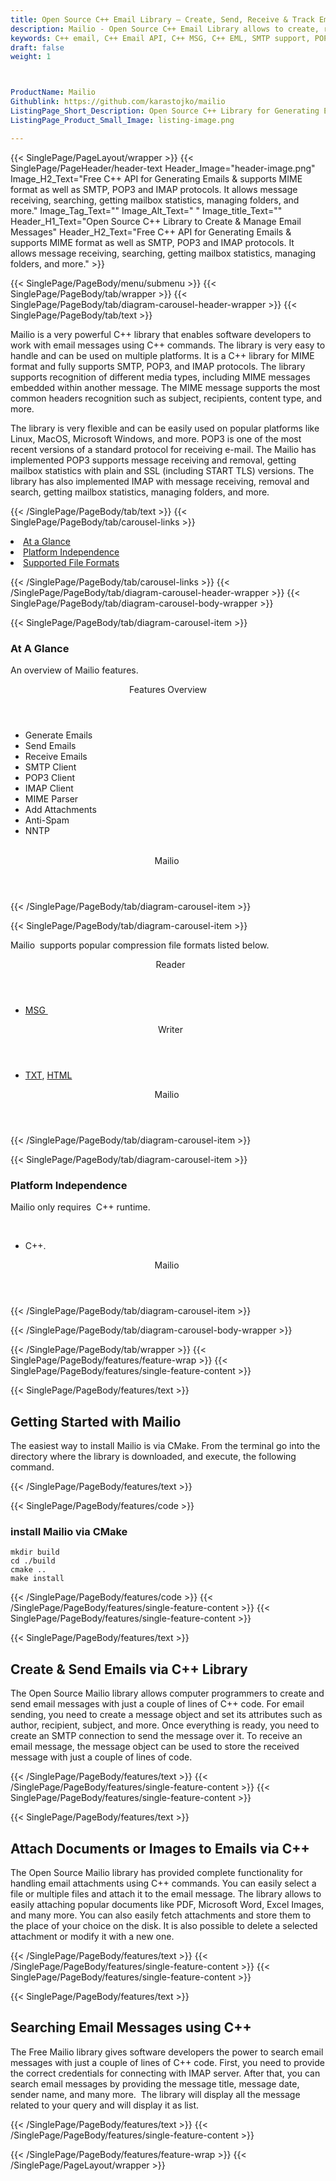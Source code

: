 ```yaml
---
title: Open Source C++ Email Library – Create, Send, Receive & Track Emails
description: Mailio - Open Source C++ Email Library allows to create, rends, receive, search, & Email messages with Attachments supports SMTP, POP3, and IMAP protocols.
keywords: C++ email, C++ Email API, C++ MSG, C++ EML, SMTP support, POP3 support, IMAP protocols, C++ email Library, Open Source outlook Library, C++ MSG programming, C++ MSG APIs, C++ MSG library, create  MSG Documents, EML C++ C++ Libraries, C++ outlook, C++ MSG, C++ EML, send email, receive emails, 
draft: false
weight: 1



ProductName: Mailio
Githublink: https://github.com/karastojko/mailio
ListingPage_Short_Description: Open Source C++ Library for Generating Email Message with Attachments and much more.
ListingPage_Product_Small_Image: listing-image.png 

---
```


{{< SinglePage/PageLayout/wrapper >}}
{{< SinglePage/PageHeader/header-text
Header_Image="header-image.png"
Image_H2_Text="Free C++ API for Generating Emails & supports MIME format as well as SMTP, POP3 and IMAP protocols. It allows message receiving, searching, getting mailbox statistics, managing folders, and more."
Image_Tag_Text=""
Image_Alt_Text=" "
Image_title_Text=""
Header_H1_Text="Open Source C++ Library to Create & Manage Email Messages"
Header_H2_Text="Free C++ API for Generating Emails & supports MIME format as well as SMTP, POP3 and IMAP protocols. It allows message receiving, searching, getting mailbox statistics, managing folders, and more." >}}

{{< SinglePage/PageBody/menu/submenu >}}
{{< SinglePage/PageBody/tab/wrapper >}}
{{< SinglePage/PageBody/tab/diagram-carousel-header-wrapper >}}
{{< SinglePage/PageBody/tab/text >}}



<p>Mailio is a very powerful C++ library that enables software developers to work with email messages using C++ commands. The library is very easy to handle and can be used on multiple platforms. It is a C++ library for MIME format and fully supports SMTP, POP3, and IMAP protocols. The library supports recognition of different media types, including MIME messages embedded within another message. The MIME message supports the most common headers recognition such as subject, recipients, content type, and more.</p>
<p>The library is very flexible and can be easily used on popular platforms like Linux, MacOS, Microsoft Windows, and more. POP3 is one of the most recent versions of a standard protocol for receiving e-mail. The Mailio has implemented POP3 supports message receiving and removal, getting mailbox statistics with plain and SSL (including START TLS) versions. The library has also implemented IMAP with message receiving, removal and search, getting mailbox statistics, managing folders, and more.</p>

{{< /SinglePage/PageBody/tab/text >}}
{{< SinglePage/PageBody/tab/carousel-links >}}

<li data-target="#diagramcarousel" data-slide-to="0"><a href="#">At a Glance</a></li>
<li data-target="#diagramcarousel" data-slide-to="2"><a href="#">Platform Independence</a></li>
<li data-target="#diagramcarousel" data-slide-to="1"><a class="activetab" href="#">Supported File Formats</a></li>


{{< /SinglePage/PageBody/tab/carousel-links >}}
{{< /SinglePage/PageBody/tab/diagram-carousel-header-wrapper >}}
{{< SinglePage/PageBody/tab/diagram-carousel-body-wrapper >}}

{{< SinglePage/PageBody/tab/diagram-carousel-item >}}
<h3>At A Glance</h3>
<p>An overview of Mailio features.</p>
<div class="diagram1 d1-poi">
<div class="d1-row">
<div class="d1-col d1-right"><header>Features Overview</header>
<ul>
<li>Generate Emails</li>
<li>Send Emails</li>
<li>Receive Emails</li>
<li>SMTP Client</li>
<li>POP3 Client</li>
<li>IMAP Client</li>
<li>MIME Parser</li>
<li>Add Attachments</li>
<li>Anti-Spam</li>
<li>NNTP</li>
</ul>
</div>
<!--/left -->
<div class="d1-col d1-right"> </div>
</div>
<div class="d1-logo" style="border: none;"><!--<img src="/templates/fileformat/images/product-logos/compression/net/sharpcompress-header.png" alt="Compression APIs for .NET" />--><header>Mailio </header><footer><small></small></footer></div>
<!--/logo--></div>
<!--/diagram1-->
{{< /SinglePage/PageBody/tab/diagram-carousel-item >}}

{{< SinglePage/PageBody/tab/diagram-carousel-item >}}
<p>Mailio  supports popular compression file formats listed below.</p>
<div class="diagram1 d2  d1-poi">
<div class="d1-row">
<div class="d1-col d1-left"><header><i class="fa fa-arrows-v "> </i> Reader</header>
<ul>
<li><a href="https://wiki.fileformat.com/email/msg/">MSG </a></li>
</ul>
</div>
<!--/left-->
<div class="d1-col d1-right"><header><i class="fa  fa-long-arrow-down"> </i> Writer</header>
<ul>
<li><a href="https://wiki.fileformat.com/word-processing/txt/">TXT</a>, <a href="https://wiki.fileformat.com/web/html/">HTML</a></li>
</ul>
</div>
<!--/right--></div>
<!--/row-->
<div class="d1-logo" style="border: none;"><!--<img src="/templates/fileformat/images/product-logos/compression/net/sharpcompress-header.png" alt="Compression APIs for .NET" />--><header>Mailio </header><footer><small></small></footer></div>
<!--/logo--></div>
<!--/diagram2-->
{{< /SinglePage/PageBody/tab/diagram-carousel-item >}}

{{< SinglePage/PageBody/tab/diagram-carousel-item >}}
<h3>Platform Independence</h3>
<p>Mailio only requires  C++ runtime.</p>
<div class="diagram1 d1-poi">
<div class="d1-row">
<div class="d1-col d1-left"> </div>
<div class="d1-col d1-right"><!--<header><i class="fa fa-cubes">` </i></header-->
<ul>
<li>C++.</li>
</ul>
</div>
<!--/left
    <div class="d1-col d1-right">&nbsp;</div>--> <!--/right--></div>
<!--/row-->
<div class="d1-logo" style="border: none;"><!--<img src="/templates/fileformat/images/product-logos/compression/net/sharpcompress-header.png" alt="Compression APIs for .NET" />--><header>Mailio </header><footer><small></small></footer></div>
<!--/logo--></div>
<!--/diagram2 -->
{{< /SinglePage/PageBody/tab/diagram-carousel-item >}}

{{< /SinglePage/PageBody/tab/diagram-carousel-body-wrapper >}}

{{< /SinglePage/PageBody/tab/wrapper >}}
{{< SinglePage/PageBody/features/feature-wrap >}}
{{< SinglePage/PageBody/features/single-feature-content >}}

{{< SinglePage/PageBody/features/text >}}
<h2 class="h2title">Getting Started with Mailio </h2>
<p>The easiest way to install Mailio is via CMake. From the terminal go into the directory where the library is downloaded, and execute, the following command.</p>
{{< /SinglePage/PageBody/features/text >}}

{{< SinglePage/PageBody/features/code >}}
<h3>install Mailio via CMake</h3>
<pre><code class="html">mkdir build<br>cd ./build<br>cmake ..<br>make install </code></pre>

{{< /SinglePage/PageBody/features/code >}}
{{< /SinglePage/PageBody/features/single-feature-content >}}
{{< SinglePage/PageBody/features/single-feature-content >}}

{{< SinglePage/PageBody/features/text >}}
<h2 class="h2title">Create & Send Emails via C++ Library</h2>
<p>The Open Source Mailio library allows computer programmers to create and send email messages with just a couple of lines of C++ code. For email sending, you need to create a message object and set its attributes such as author, recipient, subject, and more. Once everything is ready, you need to create an SMTP connection to send the message over it. To receive an email message, the message object can be used to store the received message with just a couple of lines of code.</p>

{{< /SinglePage/PageBody/features/text >}}
{{< /SinglePage/PageBody/features/single-feature-content >}}
{{< SinglePage/PageBody/features/single-feature-content >}}

{{< SinglePage/PageBody/features/text >}}
<h2 class="h2title">Attach Documents or Images to Emails via C++</h2>
<p>The Open Source Mailio library has provided complete functionality for handling email attachments using C++ commands. You can easily select a file or multiple files and attach it to the email message. The library allows to easily attaching popular documents like PDF, Microsoft Word, Excel Images, and many more. You can also easily fetch attachments and store them to the place of your choice on the disk. It is also possible to delete a selected attachment or modify it with a new one.</p>

{{< /SinglePage/PageBody/features/text >}}
{{< /SinglePage/PageBody/features/single-feature-content >}}
{{< SinglePage/PageBody/features/single-feature-content >}}

{{< SinglePage/PageBody/features/text >}}
<h2 class="h2title">Searching Email Messages using C++</h2>
<p>The Free Mailio library gives software developers the power to search email messages with just a couple of lines of C++ code. First, you need to provide the correct credentials for connecting with IMAP server. After that, you can search email messages by providing the message title, message date, sender name, and many more.  The library will display all the message related to your query and will display it as list.</p>

{{< /SinglePage/PageBody/features/text >}}
{{< /SinglePage/PageBody/features/single-feature-content >}}

{{< /SinglePage/PageBody/features/feature-wrap >}}
{{< /SinglePage/PageLayout/wrapper >}}